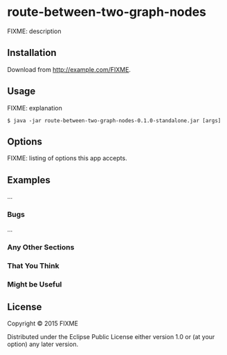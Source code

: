 # route-between-two-graph-nodes

FIXME: description

## Installation

Download from http://example.com/FIXME.

## Usage

FIXME: explanation

    $ java -jar route-between-two-graph-nodes-0.1.0-standalone.jar [args]

## Options

FIXME: listing of options this app accepts.

## Examples

...

### Bugs

...

### Any Other Sections
### That You Think
### Might be Useful

## License

Copyright © 2015 FIXME

Distributed under the Eclipse Public License either version 1.0 or (at
your option) any later version.
